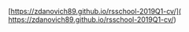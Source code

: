 [https://zdanovich89.github.io/rsschool-2019Q1-cv/]( https://zdanovich89.github.io/rsschool-2019Q1-cv/)
